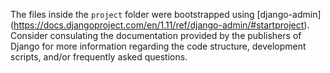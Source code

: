 The files inside the `project` folder were bootstrapped using [django-admin]
(https://docs.djangoproject.com/en/1.11/ref/django-admin/#startproject).
Consider consulating the documentation provided by the publishers of Django for
more information regarding the code structure, development scripts, and/or
frequently asked questions.
